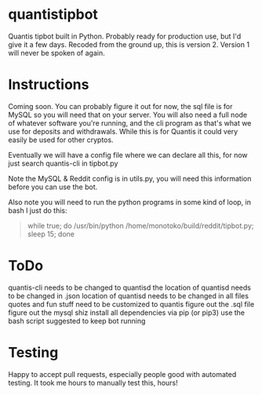 # quantistipbot
Quantis tipbot built in Python. Probably ready for production use, but I'd give it a few days. Recoded from the ground up, this is version 2. Version 1 will never be spoken of again.

# Instructions

Coming soon. You can probably figure it out for now, the sql file is for MySQL so you will need that on your server. You will also need a full node of whatever software you're running, and the cli program as that's what we use for deposits and withdrawals. While this is for Quantis it could very easily be used for other cryptos.

Eventually we will have a config file where we can declare all this, for now just search quantis-cli in tipbot.py

Note the MySQL & Reddit config is in utils.py, you will need this information before you can use the bot.

Also note you will need to run the python programs in some kind of loop, in bash I just do this:
> while true; do /usr/bin/python /home/monotoko/build/reddit/tipbot.py; sleep 15; done

# ToDo
quantis-cli needs to be changed to quantisd
the location of quantisd needs to be changed in .json
location of quantisd needs to be changed in all files
quotes and fun stuff need to be customized to quantis
figure out the .sql file
figure out the mysql shiz
install all dependencies via pip (or pip3)
use the bash script suggested to keep bot running

# Testing

Happy to accept pull requests, especially people good with automated testing. It took me hours to manually test this, hours!
